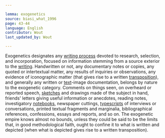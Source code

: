 ```yaml
---

lemma: exogenetics
source: biasi_what_1996
page: 43-44
language: English
contributor: Wout
last_updated_by: Wout

---
```


Exogenetics designates any [writing process](writingProcess.html) devoted to research, selection, and incorporation, focused on information stemming from a source exterior to the [writing](writingProduct.html). Handwritten or not, any documentary notes or copies, any quoted or intertextual matter, any results of inquiries or observations, any evidence of iconographic matter (that gives rise to a written [transposition](transposition.html)), and generally any written or [text](text.html)-image documentation, belongs by nature to the exogenetic category. Comments on things seen, on overheard or reported speech, [sketches](sketch.html) and drawings made of the subject in hand, friends' letters giving useful information or anecdotes, reading notes, investigatory [notebooks](notebook.html), newspaper cuttings, [typescripts](typescript.html) of interviews or conversations, printed textual fragments and marginalia, bibliographical references, confessions, essays and reports, and so on. The exogenetic empire knows almost no bounds, unless they could be said to be the limits that, in good methodological faith, ought to confine it to what is written and depicted (when what is depicted gives rise to a written transposition).
